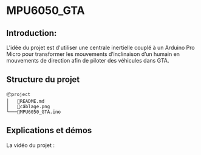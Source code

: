 # MPU6050_GTA

## Introduction: 
L'idée du projet est d'utiliser une centrale inertielle couplé à un Arduino Pro Micro pour transformer les mouvements d’inclinaison d’un humain en mouvements de direction afin de piloter des véhicules dans GTA.

## Structure du projet
```
📦project
│   📜README.md
│   📜câblage.png
└───📜MPU6050_GTA.ino

```

## Explications et démos

La vidéo du projet : 
